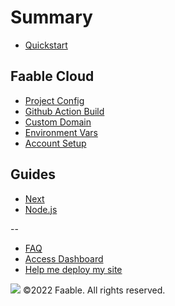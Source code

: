 # Summary​

- [Quickstart](README.md)

## Faable Cloud

- [Project Config](docs/project-config.md)
- [Github Action Build](docs/build-via-github-action.md)
- [Custom Domain](docs/custom-domain.md)
- [Environment Vars](docs/environment-variables.md)
- [Account Setup](docs/account-setup.md)

## Guides

- [Next](guides/next.md)
- [Node.js](guides/nodejs-express.md)

--

- [FAQ](faq.md)
- [Access Dashboard](https://www.faable.com/dashboard)
- [Help me deploy my site](https://calendly.com/boyander/marc-faable-cloud)

![](https://www.faable.com/logo/Wide.png)
©2022 Faable. All rights reserved.

